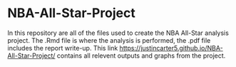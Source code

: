 # NBA-All-Star-Project
In this repository are all of the files used to create the NBA All-Star analysis project. The .Rmd file is where the analysis is performed, the .pdf file includes the report write-up. This link https://justincarter5.github.io/NBA-All-Star-Project/ contains all relevent outputs and graphs from the project.
